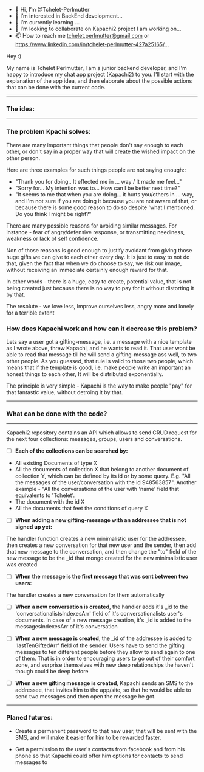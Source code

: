 - 👋 Hi, I’m @Tchelet-Perlmutter
- 👀 I’m interested in BackEnd development...
- 🌱 I’m currently learning ...
- 💞️ I’m looking to collaborate on Kapachi2 project I am working on...
- 📫 How to reach me tchelet.perlmutter@gmail.com or https://www.linkedin.com/in/tchelet-perlmutter-427a25165/...

Hey :)

My name is Tchelet Perlmutter, I am a junior backend developer, and I'm happy to introduce my chat app project (Kapachi2) to you.
I'll start with the explanation of the app idea, and then elaborate about the possible actions that can be done with the current code.

---------------------------------- 

###  The idea:

--------------------

### The problem Kpachi solves:

There are many important things that people don't say enough to each other, or don't say in a proper way that will create the wished impact on the other person. 

Here are three examples for such things people are not saying enough::

- "Thank you for doing.. It effected me in ... way / It made me feel..."
- "Sorry for... My intention was to... How can I be better next time?"
- "It seems to me that when you are doing... it hurts you/others in ... way, and I'm not sure if you are doing it because you are not aware of that, or because there is some good reason to do so despite 'what I mentioned. Do you think I might be right?"

There are many possible reasons for avoiding similar messages. For instance - fear of angry/defensive response, or transmitting neediness, weakness or lack of self confidence. 

Non of those reasons is good enough to justify avoidant from giving those huge gifts we can give to each other every day. It is just to easy to not do that, given the fact that when we do choose to say, we risk our image, without receiving an immediate certainly enough reward for that.

In other words - there is a huge, easy to create, potential value, that is not being created just because there is no way to pay for it without distorting it by that.  

The resolute - we love less, Improve ourselves less, angry more and lonely for a terrible extent 

### How does Kapachi work and how can it decrease this problem?

Lets say a user got a gifting-message, i.e.  a message with a nice template as I wrote above, threw Kapachi, and he wants to read it. That user wont be able to read that message till he will send a gifting-message ass well, to two other people. As you guessed, that rule is valid to those two people, which means that if the template is good, i.e. make people write an important an honest things to each other, It will be distributed exponentially.

The principle is very simple - Kapachi is the way to make people "pay" for that fantastic value, without detroing it by that.

----------------------------------

### What can be done with the code?

-------------------------

Kapachi2 repository contains an API which allows to send CRUD request for the next four collections: messages, groups, users and conversations. 

- [ ] **Each of the collections can be searched by:**

- All existing Documents of type X
- All the documents of collection X that belong to another document of collection Y, which can be defined by its id or by some query.
E.g. "All the messages of the user/conversation with the id 948563857". Another example -  "All the conversations of the user with 'name' field that equivalents to 'Tchelet'.
- The document with the id X
- All the documents that feet the conditions of query X

- [ ] **When adding a new gifting-message with an addressee that is not signed up yet:**

The handler function creates a new minimalistic user for the addressee, then creates a new conversation for that new user and the sender, then add that new message to the conversation, and then change the "to" field of the new message to be the _id that mongo created for the new minimalistic user was created

- [ ] **When the message is the first message that was sent between two users:**

The handler creates a new conversation for them automatically 

- [ ] **When a new conversation is created**, the handler adds it's _id to the 'conversationalistsIndexesArr' field of it's conversationalists user's documents. In case of a new message creation, it's _id is added to the messagesIndexesArr of it's conversation


- [ ] **When a new message is created**, the _id of the addressee is added to 'lastTenGiftedArr' field of the sender. Users have to send the gifting messages to ten different people before they allow to send again to one of them. That is in order to encouraging users to go out of their comfort zone, and surprise themselves with new deep relationships the haven't though could be deep before 

- [ ] **When a new gifting message is created**, Kapachi sends an SMS to the addressee, that invites him to the app/site, so that he would be able to send two messages and then open the message he got.

-------------------
### Planed futures:

* Create a permanent password to that new user, that will be sent with the SMS, and will make it easier for him to be rewarded faster. 

* Get a permission to the user's contacts from facebook and from his phone so that Kapachi could offer him options for contacts to send messages to
